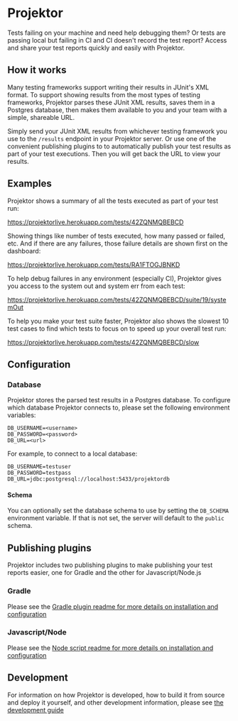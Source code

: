 # Projektor

Tests failing on your machine and need help debugging them? Or tests are passing local but failing in CI and
CI doesn't record the test report?
Access and share your test reports quickly and easily with Projektor.

## How it works

Many testing frameworks support writing their results in JUnit's XML format.
To support showing results from the most types of testing frameworks, Projektor parses these
JUnit XML results, saves them in a Postgres database, then makes them available to you and your
team with a simple, shareable URL.

Simply send your JUnit XML results from whichever testing framework you use to the `/results`
endpoint in your Projektor server. Or use one of the convenient publishing plugins to
to automatically publish your test results as part of your test executions.
Then you will get back the URL to view your results.

## Examples

Projektor shows a summary of all the tests executed as part of your test run:

https://projektorlive.herokuapp.com/tests/42ZQNMQBEBCD

Showing things like number of tests executed, how many passed or failed, etc.
And if there are any failures, those failure details are shown first on the dashboard:

https://projektorlive.herokuapp.com/tests/RA1FTOGJBNKD

To help debug failures in any environment (especially CI), Projektor gives you access
to the system out and system err from each test:

https://projektorlive.herokuapp.com/tests/42ZQNMQBEBCD/suite/19/systemOut

To help you make your test suite faster, Projektor also shows the slowest 10 test cases to find
which tests to focus on to speed up your overall test run:

https://projektorlive.herokuapp.com/tests/42ZQNMQBEBCD/slow

## Configuration

### Database

Projektor stores the parsed test results in a Postgres database.
To configure which database Projektor connects to, please set the following environment variables:

```
DB_USERNAME=<username>
DB_PASSWORD=<password>
DB_URL=<url>
```

For example, to connect to a local database:

```
DB_USERNAME=testuser
DB_PASSWORD=testpass
DB_URL=jdbc:postgresql://localhost:5433/projektordb
```

#### Schema

You can optionally set the database schema to use by setting the `DB_SCHEMA` environment variable.
If that is not set, the server will default to the `public` schema.

## Publishing plugins

Projektor includes two publishing plugins to make publishing your test reports easier,
one for Gradle and the other for Javascript/Node.js

### Gradle

Please see the [Gradle plugin readme for more details on installation and configuration](publishers/gradle-plugin/README.md)

### Javascript/Node

Please see the [Node script readme for more details on installation and configuration](publishers/node-script/README.md)

## Development

For information on how Projektor is developed, how to build it from source and deploy it yourself, and other
development information, please see [the development guide](DEVELOPMENT.md)
